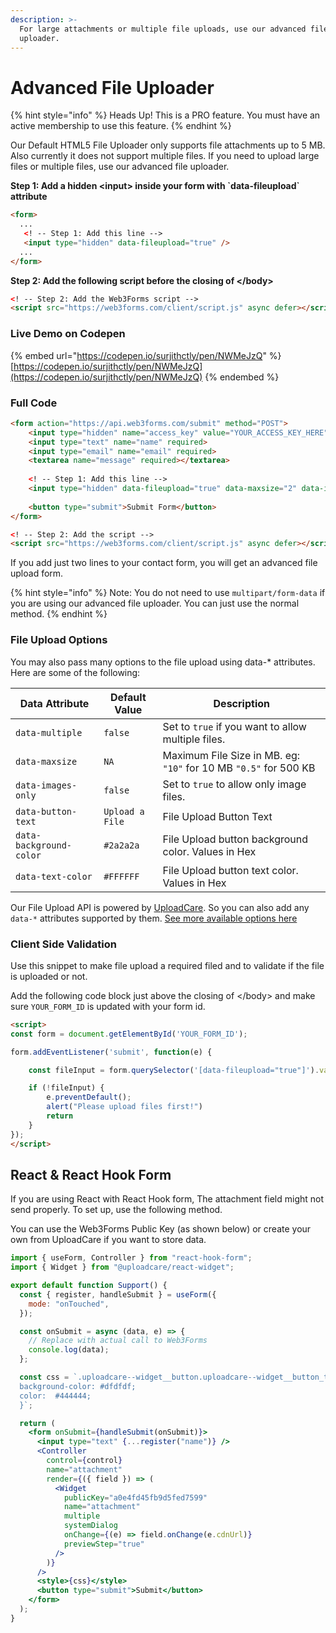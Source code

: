 ```yaml
---
description: >-
  For large attachments or multiple file uploads, use our advanced file
  uploader.
---
```


# Advanced File Uploader

{% hint style="info" %}
Heads Up! This is a PRO feature. You must have an active membership to use this feature.
{% endhint %}

Our Default HTML5 File Uploader only supports file attachments up to 5 MB. Also currently it does not support multiple files. If you need to upload large files or multiple files, use our advanced file uploader.

**Step 1: Add a hidden \<input> inside your form with \`**data-fileupload**\` attribute**

```html
<form>
  ...
   <! -- Step 1: Add this line -->
   <input type="hidden" data-fileupload="true" />
  ...
</form>
```

**Step 2: Add the following script before the closing of \</body>**

```html
<! -- Step 2: Add the Web3Forms script -->
<script src="https://web3forms.com/client/script.js" async defer></script>
```

### Live Demo on Codepen

{% embed url="https://codepen.io/surjithctly/pen/NWMeJzQ" %}
[https://codepen.io/surjithctly/pen/NWMeJzQ](https://codepen.io/surjithctly/pen/NWMeJzQ)
{% endembed %}

### Full Code

```html
<form action="https://api.web3forms.com/submit" method="POST">
    <input type="hidden" name="access_key" value="YOUR_ACCESS_KEY_HERE">
    <input type="text" name="name" required>
    <input type="email" name="email" required>
    <textarea name="message" required></textarea>
    
    <! -- Step 1: Add this line -->
    <input type="hidden" data-fileupload="true" data-maxsize="2" data-images-only="true" />
    
    <button type="submit">Submit Form</button>
</form>

<! -- Step 2: Add the script -->
<script src="https://web3forms.com/client/script.js" async defer></script>
```

If you add just two lines to your contact form, you will get an advanced file upload form.&#x20;

{% hint style="info" %}
Note: You do not need to use `multipart/form-data` if you are using our advanced file uploader. You can just use the normal method.&#x20;
{% endhint %}

### File Upload Options

You may also pass many options to the file upload using data-\* attributes. Here are some of the following:

| Data Attribute          | Default Value   | Description                                                      |
| ----------------------- | --------------- | ---------------------------------------------------------------- |
| `data-multiple`         | `false`         | Set to `true` if you want to allow multiple files.               |
| `data-maxsize`          | `NA`            | Maximum File Size in MB. eg: `"10"` for 10 MB `"0.5"` for 500 KB |
| `data-images-only`      | `false`         | Set to `true` to allow only image files.                         |
| `data-button-text`      | `Upload a File` | File Upload Button Text                                          |
| `data-background-color` | `#2a2a2a`       | File Upload button background color. Values in Hex               |
| `data-text-color`       | `#FFFFFF`       | File Upload button text color. Values in Hex                     |

Our File Upload API is powered by [UploadCare](https://uploadcare.com/). So you can also add any `data-*` attributes supported by them. [See more available options here](https://uploadcare.com/docs/uploads/file-uploader-options/)



### Client Side Validation

Use this snippet to make file upload a required filed and to validate if the file is uploaded or not.&#x20;

Add the following code block just above the closing of \</body> and make sure `YOUR_FORM_ID` is updated with your form id.&#x20;

```html
<script>
const form = document.getElementById('YOUR_FORM_ID');

form.addEventListener('submit', function(e) {

    const fileInput = form.querySelector('[data-fileupload="true"]').value;

    if (!fileInput) {
        e.preventDefault();
        alert("Please upload files first!")
        return
    }
});
</script>
```

## React & React Hook Form

If you are using React with React Hook form, The attachment field might not send properly. To set up, use the following method.&#x20;

You can use the Web3Forms Public Key (as shown below) or create your own from UploadCare if you want to store data.&#x20;

```jsx
import { useForm, Controller } from "react-hook-form";
import { Widget } from "@uploadcare/react-widget";

export default function Support() {
  const { register, handleSubmit } = useForm({
    mode: "onTouched",
  });

  const onSubmit = async (data, e) => {
    // Replace with actual call to Web3Forms
    console.log(data);
  };

  const css = `.uploadcare--widget__button.uploadcare--widget__button_type_open {
  background-color: #dfdfdf;
  color:  #444444;
  }`;

  return (
    <form onSubmit={handleSubmit(onSubmit)}>
      <input type="text" {...register("name")} />
      <Controller
        control={control}
        name="attachment"
        render={({ field }) => (
          <Widget
            publicKey="a0e4fd45fb9d5fed7599"
            name="attachment"
            multiple
            systemDialog
            onChange={(e) => field.onChange(e.cdnUrl)}
            previewStep="true"
          />
        )}
      />
      <style>{css}</style>
      <button type="submit">Submit</button>
    </form>
  );
}

```
